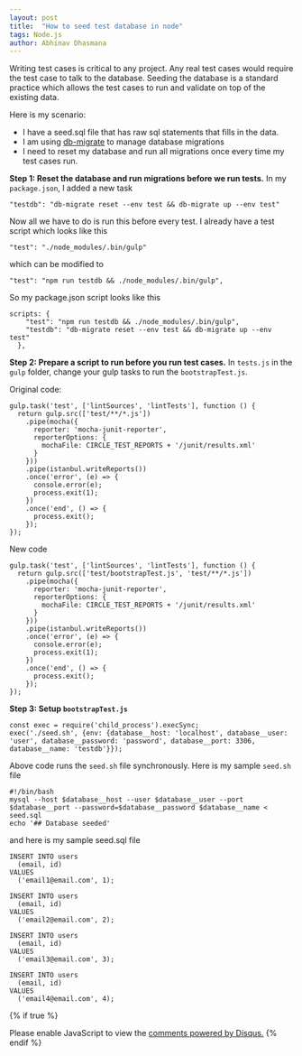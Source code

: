 ```yaml
---
layout: post
title:  "How to seed test database in node"
tags: Node.js
author: Abhinav Dhasmana
---
```

Writing test cases is critical to any project. Any real test cases would require the test case to talk to the database. Seeding the database is a standard practice which allows the test cases to run and validate on top of the existing data.

Here is my scenario:

* I have a seed.sql file that has raw sql statements that fills in the data.
* I am using [db-migrate][db-migrate] to manage database migrations
* I need to reset my database and run all migrations once every time my test cases run.


**Step 1: Reset the database and run migrations before we run tests.**
In my `package.json`, I added a new task


```
"testdb": "db-migrate reset --env test && db-migrate up --env test"
```
Now all we have to do is run this before every test. I already have a test script which looks like this

```
"test": "./node_modules/.bin/gulp"
```

which can be modified to

````
"test": "npm run testdb && ./node_modules/.bin/gulp",
````

So my package.json script looks like this

```
scripts: {
    "test": "npm run testdb && ./node_modules/.bin/gulp",
    "testdb": "db-migrate reset --env test && db-migrate up --env test"
  },
```



**Step 2: Prepare a script to run before you run test cases.**
In `tests.js` in the `gulp` folder, change your gulp tasks to run the `bootstrapTest.js`.

Original code:

```
gulp.task('test', ['lintSources', 'lintTests'], function () {
  return gulp.src(['test/**/*.js'])
    .pipe(mocha({
      reporter: 'mocha-junit-reporter',
      reporterOptions: {
        mochaFile: CIRCLE_TEST_REPORTS + '/junit/results.xml'
      }
    }))
    .pipe(istanbul.writeReports())
    .once('error', (e) => {
      console.error(e);
      process.exit(1);
    })
    .once('end', () => {
      process.exit();
    });
});
```

New code

```
gulp.task('test', ['lintSources', 'lintTests'], function () {
  return gulp.src(['test/bootstrapTest.js', 'test/**/*.js'])
    .pipe(mocha({
      reporter: 'mocha-junit-reporter',
      reporterOptions: {
        mochaFile: CIRCLE_TEST_REPORTS + '/junit/results.xml'
      }
    }))
    .pipe(istanbul.writeReports())
    .once('error', (e) => {
      console.error(e);
      process.exit(1);
    })
    .once('end', () => {
      process.exit();
    });
});
```

**Step 3: Setup `bootstrapTest.js`**

```
const exec = require('child_process').execSync;
exec('./seed.sh', {env: {database__host: 'localhost', database__user: 'user', database__password: 'password', database__port: 3306, database__name: 'testdb'}});
```

Above code runs the `seed.sh` file synchronously. Here is my sample `seed.sh` file

```
#!/bin/bash
mysql --host $database__host --user $database__user --port $database__port --password=$database__password $database__name < seed.sql
echo '## Database seeded'
```

and here is my sample seed.sql file

```
INSERT INTO users
  (email, id)
VALUES
  ('email1@email.com', 1);

INSERT INTO users
  (email, id)
VALUES
  ('email2@email.com', 2);

INSERT INTO users
  (email, id)
VALUES
  ('email3@email.com', 3);

INSERT INTO users
  (email, id)
VALUES
  ('email4@email.com', 4);

```











{% if true %}
  <div id="disqus_thread"></div>
  <script>
    var disqus_config = function () {

    this.page.url = "http://www.abhinavdhasmana.in/node/2016/03/28/2016-03-28-seed-test-database-with-nodejs.html"; // Replace PAGE_URL with your page's canonical URL variable
    this.page.identifier = "node/2016/03/28/2016-03-28-seed-test-database-with-nodejs.html";
    };

    (function() { // DON'T EDIT BELOW THIS LINE
      var d = document, s = d.createElement('script');
      s.src = '//abhinavdhasmana.disqus.com/embed.js';
      s.setAttribute('data-timestamp', +new Date());
      (d.head || d.body).appendChild(s);
      })();
  </script>
  <noscript>Please enable JavaScript to view the <a href="https://disqus.com/?ref_noscript" rel="nofollow">comments powered by Disqus.</a></noscript>
{% endif %}

[db-migrate]: https://www.npmjs.com/package/db-migrate